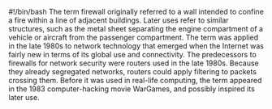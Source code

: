 #!/bin/bash
The term firewall originally referred to a wall intended to confine a fire within a line of adjacent buildings. Later uses refer to similar structures, such as the metal sheet separating the engine compartment of a vehicle or aircraft from the passenger compartment. The term was applied in the late 1980s to network technology that emerged when the Internet was fairly new in terms of its global use and connectivity. The predecessors to firewalls for network security were routers used in the late 1980s. Because they already segregated networks, routers could apply filtering to packets crossing them.
Before it was used in real-life computing, the term appeared in the 1983 computer-hacking movie WarGames, and possibly inspired its later use.
